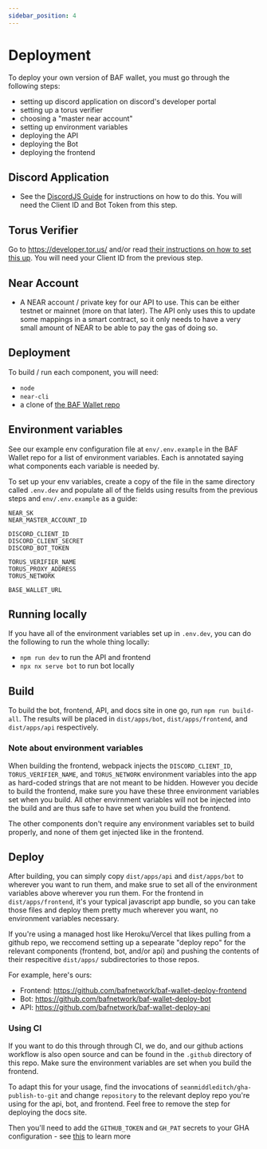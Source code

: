```yaml
---
sidebar_position: 4
---
```


# Deployment

To deploy your own version of BAF wallet, you must go through the following steps:
- setting up discord application on discord's developer portal
- setting up a torus verifier
- choosing a "master near account"
- setting up environment variables
- deploying the API
- deploying the Bot
- deploying the frontend

## Discord Application

- See the [DiscordJS Guide](https://discordjs.guide/preparations/setting-up-a-bot-application.html#creating-your-bot) for instructions on how to do this. You will need the Client ID and Bot Token from this step.

## Torus Verifier

Go to https://developer.tor.us/ and/or read [their instructions on how to set this up]( https://docs.tor.us/customauth/setting-up-verifiers/seting-up-verifiers). You will need your Client ID from the previous step.

## Near Account
- A NEAR account / private key for our API to use. This can be either testnet or mainnet (more on that later). The API only uses this to update some mappings in a smart contract, so it only needs to have a very small amount of NEAR to be able to pay the gas of doing so.

## Deployment

To build / run each component, you will need:

- `node`
- `near-cli`
- a clone of [the BAF Wallet repo](https://github.com/bafnetwork/baf-wallet-v3)

## Environment variables

See our example env configuration file at `env/.env.example` in the BAF Wallet repo for a list of environment variables. Each is annotated saying what components each variable is needed by. 

To set up your env variables, create a copy of the file in the same directory called `.env.dev` and populate all of the fields using results from the previous steps and `env/.env.example` as a guide:

```env
NEAR_SK
NEAR_MASTER_ACCOUNT_ID

DISCORD_CLIENT_ID
DISCORD_CLIENT_SECRET
DISCORD_BOT_TOKEN

TORUS_VERIFIER_NAME
TORUS_PROXY_ADDRESS
TORUS_NETWORK

BASE_WALLET_URL
```

## Running locally

If you have all of the environment variables set up in `.env.dev`, you can do the following to run the whole thing locally:
* `npm run dev` to run the API and frontend
* `npx nx serve bot` to run bot locally


## Build

To build the bot, frontend, API, and docs site in one go, run `npm run build-all`. The results will be placed in `dist/apps/bot`, `dist/apps/frontend`, and `dist/apps/api` respectively.

### Note about environment variables

When building the frontend, webpack injects the `DISCORD_CLIENT_ID`, `TORUS_VERIFIER_NAME`, and `TORUS_NETWORK` environment variables into the app as hard-coded strings that are not meant to be hidden. However you decide to build the frontend, make sure you have these three environment variables set when you build. All other envirnment variables will not be injected into the build and are thus safe to have set when you build the frontend.

The other components don't require any environment variables set to build properly, and none of them get injected like in the frontend.

## Deploy 

After building, you can simply copy `dist/apps/api` and `dist/apps/bot` to wherever you want to run them, and make srue to set all of the environment variables above wherever you run them. For the frontend in `dist/apps/frontend`, it's your typical javascript app bundle, so you can take those files and deploy them pretty much wherever you want, no environment variables necessary.

If you're using a managed host like Heroku/Vercel that likes pulling from a github repo, we reccomend setting up a sepearate "deploy repo" for the relevant components (frontend, bot, and/or api) and pushing the contents of their respecitive `dist/apps/` subdirectories to those repos. 

For example, here's ours:
* Frontend: https://github.com/bafnetwork/baf-wallet-deploy-frontend
* Bot: https://github.com/bafnetwork/baf-wallet-deploy-bot
* API: https://github.com/bafnetwork/baf-wallet-deploy-api

### Using CI

If you want to do this through through CI, we do, and our github actions workflow is also open source and can be found in the `.github` directory of this repo. Make sure the environment variables are set when you build the frontend.

To adapt this for your usage, find the invocations of `seanmiddleditch/gha-publish-to-git` and change `repository` to the relevant deploy repo you're using for the api, bot, and frontend. Feel free to remove the step for deploying the docs site.

Then you'll need to add the `GITHUB_TOKEN` and `GH_PAT` secrets to your GHA configuration - see [this](https://github.com/seanmiddleditch/gha-publish-to-git#publish-to-git) to learn more 
